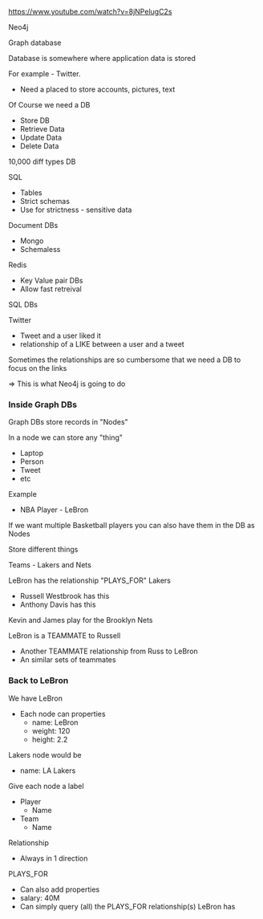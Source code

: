 
https://www.youtube.com/watch?v=8jNPelugC2s

Neo4j

Graph database

Database is somewhere where application data is stored

For example - Twitter.
* Need a placed to store accounts, pictures, text

Of Course we need a DB
* Store DB
* Retrieve Data
* Update Data
* Delete Data

10,000 diff types DB

SQL
* Tables
* Strict schemas
* Use for strictness - sensitive data

Document DBs
* Mongo
* Schemaless

Redis
* Key Value pair DBs
* Allow fast retreival

SQL DBs

Twitter
* Tweet and a user liked it
* relationship of a LIKE between a user and a tweet

Sometimes the relationships are so cumbersome that we need a DB to focus on the links

=> This is what Neo4j is going to do

### Inside Graph DBs

Graph DBs store records in "Nodes"

In a node we can store any "thing"
* Laptop
* Person
* Tweet
* etc

Example
* NBA Player - LeBron

If we want multiple Basketball players you can also have them in the DB as Nodes

Store different things

Teams - Lakers and Nets

LeBron has the relationship "PLAYS_FOR" Lakers
* Russell Westbrook has this
* Anthony Davis has this

Kevin and James play for the Brooklyn Nets

LeBron is a TEAMMATE to Russell
* Another TEAMMATE relationship from Russ to LeBron
* An similar sets of teammates

### Back to LeBron

We have LeBron
* Each node can properties
  * name: LeBron
  * weight: 120
  * height: 2.2

Lakers node would be
* name: LA Lakers

Give each node a label
* Player
  * Name
* Team
  * Name

Relationship
* Always in 1 direction

PLAYS_FOR
* Can also add properties
* salary: 40M
* Can simply query (all) the PLAYS_FOR relationship(s) LeBron has
